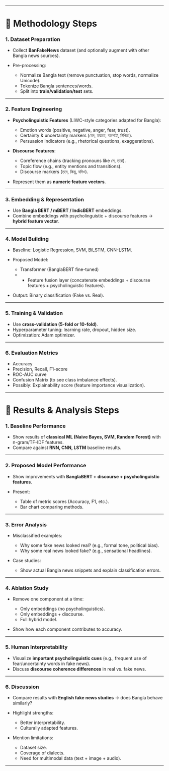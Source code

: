 
---

# 📌 Methodology Steps

### **1. Dataset Preparation**

* Collect **BanFakeNews** dataset (and optionally augment with other Bangla news sources).
* Pre-processing:

  * Normalize Bangla text (remove punctuation, stop words, normalize Unicode).
  * Tokenize Bangla sentences/words.
  * Split into **train/validation/test** sets.

---

### **2. Feature Engineering**

* **Psycholinguistic Features** (LIWC-style categories adapted for Bangla):

  * Emotion words (positive, negative, anger, fear, trust).
  * Certainty & uncertainty markers (যেন, হয়তো, অবশ্যই, নিশ্চিত).
  * Persuasion indicators (e.g., rhetorical questions, exaggerations).
* **Discourse Features**:

  * Coreference chains (tracking pronouns like সে, তারা).
  * Topic flow (e.g., entity mentions and transitions).
  * Discourse markers (তবে, কিন্তু, যদিও).
* Represent them as **numeric feature vectors**.

---

### **3. Embedding & Representation**

* Use **Bangla BERT / mBERT / IndicBERT** embeddings.
* Combine embeddings with psycholinguistic + discourse features → **hybrid feature vector**.

---

### **4. Model Building**

* Baseline: Logistic Regression, SVM, BiLSTM, CNN-LSTM.
* Proposed Model:

  * Transformer (BanglaBERT fine-tuned)
  * * Feature fusion layer (concatenate embeddings + discourse features + psycholinguistic features).
* Output: Binary classification (Fake vs. Real).

---

### **5. Training & Validation**

* Use **cross-validation (5-fold or 10-fold)**.
* Hyperparameter tuning: learning rate, dropout, hidden size.
* Optimization: Adam optimizer.

---

### **6. Evaluation Metrics**

* Accuracy
* Precision, Recall, F1-score
* ROC-AUC curve
* Confusion Matrix (to see class imbalance effects).
* Possibly: Explainability score (feature importance visualization).

---

# 📌 Results & Analysis Steps

### **1. Baseline Performance**

* Show results of **classical ML (Naive Bayes, SVM, Random Forest)** with n-gram/TF-IDF features.
* Compare against **RNN, CNN, LSTM** baseline results.

---

### **2. Proposed Model Performance**

* Show improvements with **BanglaBERT + discourse + psycholinguistic features**.
* Present:

  * Table of metric scores (Accuracy, F1, etc.).
  * Bar chart comparing methods.

---

### **3. Error Analysis**

* Misclassified examples:

  * Why some fake news looked real? (e.g., formal tone, political bias).
  * Why some real news looked fake? (e.g., sensational headlines).
* Case studies:

  * Show actual Bangla news snippets and explain classification errors.

---

### **4. Ablation Study**

* Remove one component at a time:

  * Only embeddings (no psycholinguistics).
  * Only embeddings + discourse.
  * Full hybrid model.
* Show how each component contributes to accuracy.

---

### **5. Human Interpretability**

* Visualize **important psycholinguistic cues** (e.g., frequent use of fear/uncertainty words in fake news).
* Discuss **discourse coherence differences** in real vs. fake news.

---

### **6. Discussion**

* Compare results with **English fake news studies** → does Bangla behave similarly?
* Highlight strengths:

  * Better interpretability.
  * Culturally adapted features.
* Mention limitations:

  * Dataset size.
  * Coverage of dialects.
  * Need for multimodal data (text + image + audio).

---

